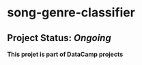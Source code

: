 # song-genre-classifier

## Project Status: _Ongoing_

**This projet is part of DataCamp projects**
